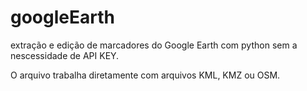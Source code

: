 # googleEarth
extração e edição de marcadores do Google Earth com python sem a nescessidade de API KEY.

O arquivo  trabalha diretamente com arquivos KML, KMZ ou OSM.
